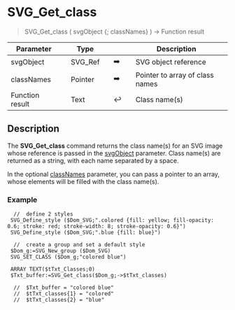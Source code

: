 <!-- class := SVG_Get_class ( svgObject ; classesNamesArray )
 -> svgObject (Text)
 -> classesNamesArray (Pointer) - {array text} will be populated with all class names
 <- class (Text) - class attribute-->
# SVG_Get_class

> SVG_Get_class ( svgObject {; classNames} ) -> Function result

| Parameter |     | Type |     |     |     | Description |     |
| --- | --- | --- | --- | --- | --- | --- | --- |
| svgObject |     | SVG_Ref |     | ➡️ |     | SVG object reference |     |
| classNames |     | Pointer |     | ➡️ |     | Pointer to array of class names |     |
| Function result |     | Text |     | ↩️ |     | Class name(s) |     |

## Description

The **SVG_Get_class** command returns the class name(s) for an SVG image whose reference is passed in the [svgObject](## "SVG object reference") parameter. Class name(s) are returned as a string, with each name separated by a space.

In the optional [classNames](## "Pointer to array of class names") parameter, you can pass a pointer to an array, whose elements will be filled with the class name(s).

### Example  

```4d
  //  define 2 styles  
 SVG_Define_style ($Dom_SVG;".colored {fill: yellow; fill-opacity: 0.6; stroke: red; stroke-width: 8; stroke-opacity: 0.6}")  
 SVG_Define_style ($Dom_SVG;".blue {fill: blue}")  
   
  //  create a group and set a default style  
 $Dom_g:=SVG_New_group ($Dom_SVG)  
 SVG_SET_CLASS ($Dom_g;"colored blue")  
   
 ARRAY TEXT($tTxt_Classes;0)  
 $Txt_buffer:=SVG_Get_class($Dom_g;->$tTxt_classes)  
   
  //  $Txt_buffer = "colored blue"  
  //  $tTxt_classes{1} = "colored"  
  //  $tTxt_classes{2} = "blue"
```
